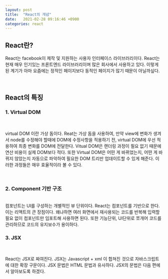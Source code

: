 ```yaml
---
layout: post
title:  "React의 개념"
date:   2021-02-28 09:16:46 +0900
categories: react
---
```

## React란?

React는 facebook이 제작 및 지원하는 사용자 인터페이스 라이브러리이다. React는 현재 매우 인기있는 프론트엔드 라이브러리이며 많은 회사에서 사용하고 있다. 이렇게 된 계기가 아마 요즘에는 정적인 페이지보다 동적인 페이지가 많기 때문이 아닐까싶다.

<br>

## React의 특징

### 1. Virtual DOM

<br>

virtual DOM 이란 가상 돔이다. Reat는 가상 돔을 사용하여, 만약 view에 변화가 생겨서 node를 수정해야 할때에 DOM에 수정사항을 적용하기 전, virtual DOM에 우선 적용하여 최종 변화를 DOM에 전달한다. Vitual DOM은 랜더링 과정이 필요 없기 때문에 연산 비용이 실제 DOM보다 적다. 또한 Virtual DOM은 어떤 게 바뀌었는지, 어떤 게 바뀌지 않았는지 자동으로 파악하여 필요한 DOM 트리만 업데이트할 수 있게 해준다. 이러한 과정들은 매우 효율적이라 볼 수 있다.

<br>

### 2. Component 기반 구조

<br>
컴포넌트는 UI를 구성하는 개별적인 뷰 단위이다. React는 컴포넌트를 기반으로 한다. 이는 리액트의 큰 장점이다. 왜냐하면 여러 화면에서 재사용되는 코드를 반복해 입력할 필요 없이 컴포넌트만 임포트해 사용하면 된다. 또한 기능단위, UI단위로 쪼개어 코드를 관리하므로 코드의 유지보수가 용이하다.



<br>

### 3. JSX

<br>

React는 JSX로 짜여진다. JSX는 Javascript + xml 이 합쳐진 것으로 자바스크립트에 대한 확장 구문이다. JSX 문법은 HTML 문법과 유사하다. JSX의 문법은 다음 편에서 알아보도록 하겠다.





